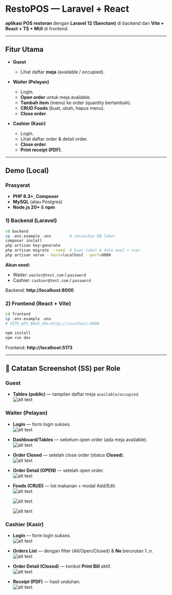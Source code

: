 # RestoPOS — Laravel + React

**aplikasi POS restoran** dengan **Laravel 12 (Sanctum)** di backend dan **Vite + React + TS + MUI** di frontend.

---

## Fitur Utama

- **Guest**
  - Lihat daftar **meja** (available / occupied).

- **Waiter (Pelayan)**
  - Login.
  - **Open order** untuk meja available.
  - **Tambah item** (menu) ke order (quantity bertambah).
  - **CRUD Foods** (buat, ubah, hapus menu).
  - **Close order**.

- **Cashier (Kasir)**
  - Login.
  - Lihat daftar order & detail order.
  - **Close order**.
  - **Print receipt (PDF)**.

---

## Demo (Local)

### Prasyarat
- **PHP 8.3+**, **Composer**
- **MySQL** (atau Postgres)
- **Node.js 20+** & **npm**

### 1) Backend (Laravel)
```bash
cd backend
cp .env.example .env        # sesuaikan DB lokal
composer install
php artisan key:generate
php artisan migrate --seed  # buat tabel & data awal + user
php artisan serve --host=localhost --port=8000
```

**Akun seed:**
- Waiter: `waiter@test.com` / `password`
- Cashier: `cashier@test.com` / `password`

Backend: **http://localhost:8000**

### 2) Frontend (React + Vite)
```bash
cd frontend
cp .env.example .env
# VITE_API_BASE_URL=http://localhost:8000

npm install
npm run dev
```

Frontend: **http://localhost:5173**

---

## 📸 Catatan Screenshot (SS) per Role

### Guest
- **Tables (public)** — tampilan daftar meja `available/occupied`.  
  ![alt text](images/guest/image.png)

### Waiter (Pelayan)
- **Login** — form login sukses.  
  ![alt text](images/waiter/login.png)

- **Dashboard/Tables** — sebelum open order (ada meja available).  
  ![alt text](images/waiter/dashboard.png)

- **Order Closed** — setelah close order (status **Closed**).  
  ![alt text](images/waiter/order.png)

- **Order Detail (OPEN)** — setelah open order.  
  ![alt text](images/waiter/orderdetail.png)

- **Foods (CRUD)** — list makanan + modal Add/Edit.  
  ![alt text](images/waiter/food1.png)

  ![alt text](images/waiter/food2.png)

  ![alt text](images/waiter/food3.png)

### Cashier (Kasir)
- **Login** — form login sukses.  
  ![alt text](images/cashier/login.png)

- **Orders List** — dengan filter (All/Open/Closed) & **No** berurutan 1..n.  
  ![alt text](images/cashier/order.png)

- **Order Detail (Closed)** — tombol **Print Bill** aktif.  
  ![alt text](images/cashier/orderdetail.png)

- **Receipt (PDF)** — hasil unduhan.  
  ![alt text](images/cashier/bill.png)
